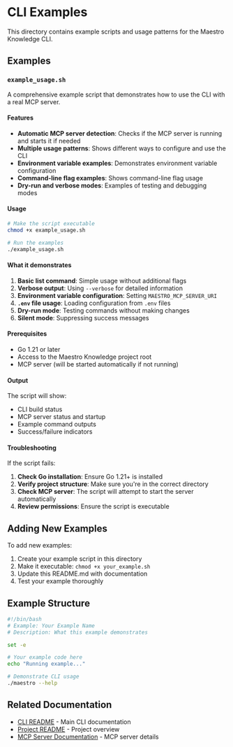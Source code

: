 # CLI Examples

This directory contains example scripts and usage patterns for the Maestro Knowledge CLI.

## Examples

### `example_usage.sh`

A comprehensive example script that demonstrates how to use the CLI with a real MCP server.

#### Features

- **Automatic MCP server detection**: Checks if the MCP server is running and starts it if needed
- **Multiple usage patterns**: Shows different ways to configure and use the CLI
- **Environment variable examples**: Demonstrates environment variable configuration
- **Command-line flag examples**: Shows command-line flag usage
- **Dry-run and verbose modes**: Examples of testing and debugging modes

#### Usage

```bash
# Make the script executable
chmod +x example_usage.sh

# Run the examples
./example_usage.sh
```

#### What it demonstrates

1. **Basic list command**: Simple usage without additional flags
2. **Verbose output**: Using `--verbose` for detailed information
3. **Environment variable configuration**: Setting `MAESTRO_MCP_SERVER_URI`
4. **`.env` file usage**: Loading configuration from `.env` files
5. **Dry-run mode**: Testing commands without making changes
6. **Silent mode**: Suppressing success messages

#### Prerequisites

- Go 1.21 or later
- Access to the Maestro Knowledge project root
- MCP server (will be started automatically if not running)

#### Output

The script will show:
- CLI build status
- MCP server status and startup
- Example command outputs
- Success/failure indicators

#### Troubleshooting

If the script fails:

1. **Check Go installation**: Ensure Go 1.21+ is installed
2. **Verify project structure**: Make sure you're in the correct directory
3. **Check MCP server**: The script will attempt to start the server automatically
4. **Review permissions**: Ensure the script is executable

## Adding New Examples

To add new examples:

1. Create your example script in this directory
2. Make it executable: `chmod +x your_example.sh`
3. Update this README.md with documentation
4. Test your example thoroughly

## Example Structure

```bash
#!/bin/bash
# Example: Your Example Name
# Description: What this example demonstrates

set -e

# Your example code here
echo "Running example..."

# Demonstrate CLI usage
./maestro --help
```

## Related Documentation

- [CLI README](../README.md) - Main CLI documentation
- [Project README](../../README.md) - Project overview
- [MCP Server Documentation](../../src/maestro_mcp/README.md) - MCP server details 